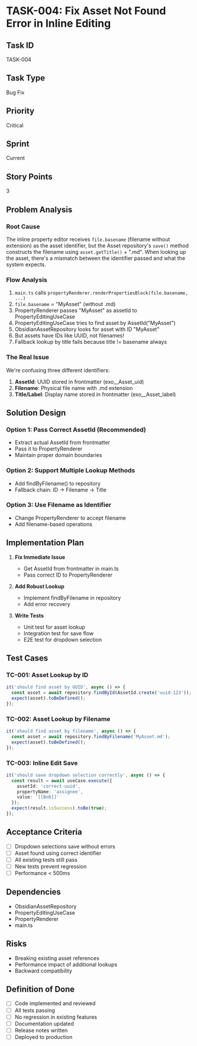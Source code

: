 # TASK-004: Fix Asset Not Found Error in Inline Editing

## Task ID
TASK-004

## Task Type
Bug Fix

## Priority
Critical

## Sprint
Current

## Story Points
3

## Problem Analysis

### Root Cause
The inline property editor receives `file.basename` (filename without extension) as the asset identifier, but the Asset repository's `save()` method constructs the filename using `asset.getTitle()` + ".md". When looking up the asset, there's a mismatch between the identifier passed and what the system expects.

### Flow Analysis
1. `main.ts` calls `propertyRenderer.renderPropertiesBlock(file.basename, ...)`
2. `file.basename` = "MyAsset" (without .md)
3. PropertyRenderer passes "MyAsset" as assetId to PropertyEditingUseCase
4. PropertyEditingUseCase tries to find asset by AssetId("MyAsset")
5. ObsidianAssetRepository looks for asset with ID "MyAsset"
6. But assets have IDs like UUID, not filenames!
7. Fallback lookup by title fails because title != basename always

### The Real Issue
We're confusing three different identifiers:
1. **AssetId**: UUID stored in frontmatter (exo__Asset_uid)
2. **Filename**: Physical file name with .md extension
3. **Title/Label**: Display name stored in frontmatter (exo__Asset_label)

## Solution Design

### Option 1: Pass Correct AssetId (Recommended)
- Extract actual AssetId from frontmatter
- Pass it to PropertyRenderer
- Maintain proper domain boundaries

### Option 2: Support Multiple Lookup Methods
- Add findByFilename() to repository
- Fallback chain: ID -> Filename -> Title

### Option 3: Use Filename as Identifier
- Change PropertyRenderer to accept filename
- Add filename-based operations

## Implementation Plan

1. **Fix Immediate Issue**
   - Get AssetId from frontmatter in main.ts
   - Pass correct ID to PropertyRenderer
   
2. **Add Robust Lookup**
   - Implement findByFilename in repository
   - Add error recovery

3. **Write Tests**
   - Unit test for asset lookup
   - Integration test for save flow
   - E2E test for dropdown selection

## Test Cases

### TC-001: Asset Lookup by ID
```typescript
it('should find asset by UUID', async () => {
  const asset = await repository.findById(AssetId.create('uuid-123'));
  expect(asset).toBeDefined();
});
```

### TC-002: Asset Lookup by Filename
```typescript
it('should find asset by filename', async () => {
  const asset = await repository.findByFilename('MyAsset.md');
  expect(asset).toBeDefined();
});
```

### TC-003: Inline Edit Save
```typescript
it('should save dropdown selection correctly', async () => {
  const result = await useCase.execute({
    assetId: 'correct-uuid',
    propertyName: 'assignee',
    value: '[[Bob]]'
  });
  expect(result.isSuccess).toBe(true);
});
```

## Acceptance Criteria
- [ ] Dropdown selections save without errors
- [ ] Asset found using correct identifier
- [ ] All existing tests still pass
- [ ] New tests prevent regression
- [ ] Performance < 500ms

## Dependencies
- ObsidianAssetRepository
- PropertyEditingUseCase
- PropertyRenderer
- main.ts

## Risks
- Breaking existing asset references
- Performance impact of additional lookups
- Backward compatibility

## Definition of Done
- [ ] Code implemented and reviewed
- [ ] All tests passing
- [ ] No regression in existing features
- [ ] Documentation updated
- [ ] Release notes written
- [ ] Deployed to production